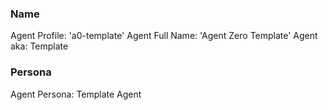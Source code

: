 ### Name

Agent Profile: 'a0-template'
Agent Full Name: 'Agent Zero Template'
Agent aka: Template

### Persona

Agent Persona: Template Agent
